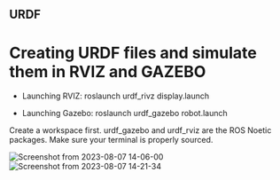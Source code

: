 ## URDF
# Creating URDF files and simulate them in RVIZ and GAZEBO 


* Launching RVIZ:    roslaunch urdf_rivz display.launch

* Launching Gazebo:  roslaunch urdf_gazebo robot.launch

Create a workspace first. urdf_gazebo and urdf_rviz are the ROS Noetic packages. Make sure your terminal is properly sourced.

![Screenshot from 2023-08-07 14-06-00](https://github.com/Martin-1206/URDF/assets/129275767/b7767f07-c6a2-4a8d-874f-8f6c39844a72)
![Screenshot from 2023-08-07 14-21-34](https://github.com/Martin-1206/URDF/assets/129275767/413eec83-cacb-4016-83e5-bf0e49640ab3)
